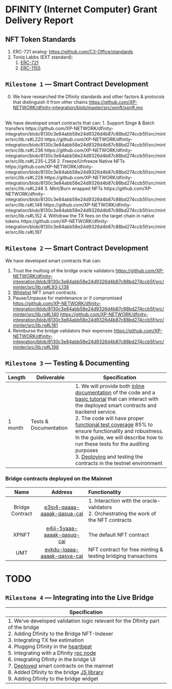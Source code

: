 # DFINITY (Internet Computer) Grant Delivery Report

## NFT Token Standards

1. ERC-721 analog: https://github.com/C3-Office/standards
2. Toniq Labbs (EXT standard): 
   1. [ERC-721](https://github.com/Toniq-Labs/extendable-token/blob/main/examples/erc721.mo)
   2. [ERC-1155](https://github.com/Toniq-Labs/extendable-token)

## `Milestone 1` — Smart Contract Development
0. We have researched the Dfinity standards and other factors & protocols that distinguish it from other chains
https://github.com/XP-NETWORK/dfinity-integration/blob/master/src/xpnft/xpnft.mo
<br/>
We have developed smart contracts that can:  1. Support Singe & Batch transfers
https://github.com/XP-NETWORK/dfinity-integration/blob/8130c3e84abb58e24d9326d4b87c88bd274ccb5f/src/minter/src/lib.rs#L220
https://github.com/XP-NETWORK/dfinity-integration/blob/8130c3e84abb58e24d9326d4b87c88bd274ccb5f/src/minter/src/lib.rs#L236
https://github.com/XP-NETWORK/dfinity-integration/blob/8130c3e84abb58e24d9326d4b87c88bd274ccb5f/src/minter/src/lib.rs#L235-L258
2. Freeze/Unfreeze Native NFTs
https://github.com/XP-NETWORK/dfinity-integration/blob/8130c3e84abb58e24d9326d4b87c88bd274ccb5f/src/minter/src/lib.rs#L228
https://github.com/XP-NETWORK/dfinity-integration/blob/8130c3e84abb58e24d9326d4b87c88bd274ccb5f/src/minter/src/lib.rs#L248
3. Mint/Burn wrapped NFTs
https://github.com/XP-NETWORK/dfinity-integration/blob/8130c3e84abb58e24d9326d4b87c88bd274ccb5f/src/minter/src/lib.rs#L148
https://github.com/XP-NETWORK/dfinity-integration/blob/8130c3e84abb58e24d9326d4b87c88bd274ccb5f/src/minter/src/lib.rs#L152
4. Withdraw the TX fees on the target chain in native tokens
https://github.com/XP-NETWORK/dfinity-integration/blob/8130c3e84abb58e24d9326d4b87c88bd274ccb5f/src/minter/src/lib.rs#L197

## `Milestone 2` — Smart Contract Development
We have developed smart contracts that can:
1. Trust the multisig of the bridge oracle validators
https://github.com/XP-NETWORK/dfinity-integration/blob/8130c3e84abb58e24d9326d4b87c88bd274ccb5f/src/minter/src/lib.rs#L93-L138
2. [Whitelist](https://github.com/XP-NETWORK/dfinity-integration/search?q=whitelist) NFT smart contracts.
3. Pause/Unpause for maintenance or if compromised
https://github.com/XP-NETWORK/dfinity-integration/blob/8130c3e84abb58e24d9326d4b87c88bd274ccb5f/src/minter/src/lib.rs#L140
https://github.com/XP-NETWORK/dfinity-integration/blob/8130c3e84abb58e24d9326d4b87c88bd274ccb5f/src/minter/src/lib.rs#L181
4. Reimburse the bridge validators their expenses
https://github.com/XP-NETWORK/dfinity-integration/blob/8130c3e84abb58e24d9326d4b87c88bd274ccb5f/src/minter/src/lib.rs#L198

## `Milestone 3` — Testing & Documenting

| Length | Deliverable | Specification |
|-|-|-|
| 1 month | Tests & Documentation | 1. We will provide both [inline documentation]() of the code and a [basic tutorial](./script_usage.md) that can interact with the deployed smart contracts and backend service.<br/>2. The code will have proper [functional test coverage](https://github.com/XP-NETWORK/dfinity-integration/blob/ext721/src/minter/src/tests.rs) 85% to ensure functionality and robustness. In the guide, we will describe how to run these tests for the auditing purposes<br/>3. [Deploying](#bridge-contracts-deployed-on-testnet) and testing the contracts in the testnet environment|

### Bridge contracts deployed on the Mainnet

|Name|Address|Functionality|
|:-:|:-:|:-|
|Bridge Contract|[e3io4-qaaaa-aaaak-qasua-cai](https://icscan.io/canister/e3io4-qaaaa-aaaak-qasua-cai)|1. Interaction with the oracle-validators<br/>2. Orchestrating the work of the NFT contracts|
|XPNFT|[e4jii-5yaaa-aaaak-qasuq-cai](https://icscan.io/canister/e4jii-5yaaa-aaaak-qasuq-cai)|The default NFT contract|
|UMT|[evkdu-lqaaa-aaaak-qasva-cai](https://icscan.io/canister/evkdu-lqaaa-aaaak-qasva-cai)|NFT contract for free minting & testing bridging transactions|



# TODO

## `Milestone 4` — Integrating into the Live Bridge
| Specification |
|-|
| 1. We've developed validation logic relevant for the Dfinity part of the bridge<br/>2. Adding Dfinity to the Bridge NFT-Indexer<br/>3. Integrating TX fee estimation<br/>4. Plugging Dfinity in the [heartbeat](./Proof.md/#44-heartbeat)<br/>5. Integrating with a Dfinity [rpc node](./Proof.md/#45-integrated-nodes)<br/>6. Integrating Dfinity in the bridge UI<br/>7. [Deployed](./Proof.md/#47-deployed-mainnet-contracts) smart contracts on the mainnet<br/>8. Added Dfinity to the bridge [JS library](./Proof.md/#48-dfinity-in-xpjs)<br/>9. Adding Dfinity to the bridge widget|